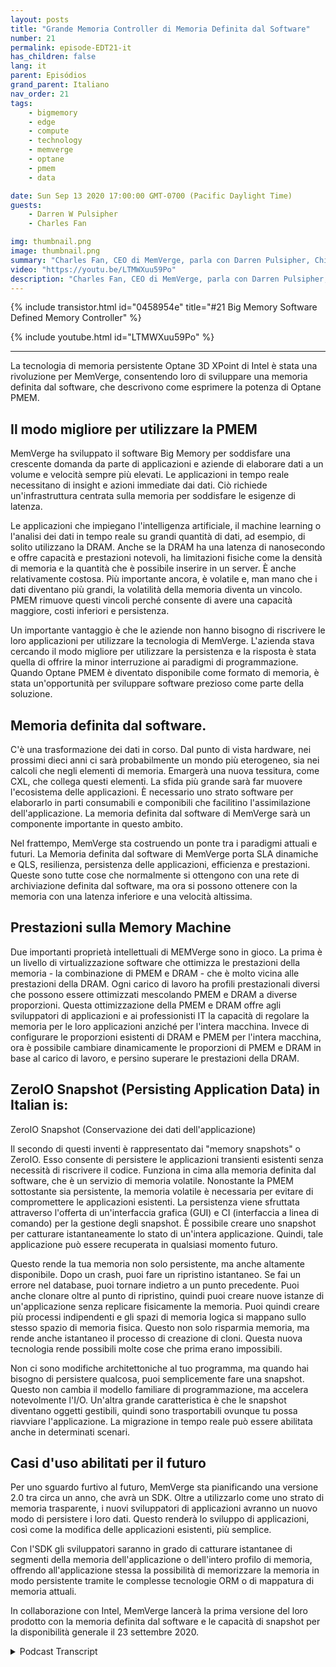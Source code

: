 ```yaml
---
layout: posts
title: "Grande Memoria Controller di Memoria Definita dal Software"
number: 21
permalink: episode-EDT21-it
has_children: false
lang: it
parent: Episódios
grand_parent: Italiano
nav_order: 21
tags:
    - bigmemory
    - edge
    - compute
    - technology
    - memverge
    - optane
    - pmem
    - data

date: Sun Sep 13 2020 17:00:00 GMT-0700 (Pacific Daylight Time)
guests:
    - Darren W Pulsipher
    - Charles Fan

img: thumbnail.png
image: thumbnail.png
summary: "Charles Fan, CEO di MemVerge, parla con Darren Pulsipher, Chief Solutions Architect, Settore Pubblico, Intel, sulla loro nuova tecnologia, i controller di memoria software-defined Big Memory. La tecnologia utilizza la memoria persistente Intel 3D XPoint Optane per colmare efficientemente il divario tra le architetture attuali e future, offrendo una capacità maggiore, costi più bassi e persistenza."
video: "https://youtu.be/LTMWXuu59Po"
description: "Charles Fan, CEO di MemVerge, parla con Darren Pulsipher, Chief Solutions Architect, Settore Pubblico, Intel, sulla loro nuova tecnologia, i controller di memoria software-defined Big Memory. La tecnologia utilizza la memoria persistente Intel 3D XPoint Optane per colmare efficientemente il divario tra le architetture attuali e future, offrendo una capacità maggiore, costi più bassi e persistenza."
---
```


<div>
{% include transistor.html id="0458954e" title="#21 Big Memory Software Defined Memory Controller" %}

{% include youtube.html id="LTMWXuu59Po" %}
</div>

---

La tecnologia di memoria persistente Optane 3D XPoint di Intel è stata una rivoluzione per MemVerge, consentendo loro di sviluppare una memoria definita dal software, che descrivono come esprimere la potenza di Optane PMEM.

## Il modo migliore per utilizzare la PMEM

MemVerge ha sviluppato il software Big Memory per soddisfare una crescente domanda da parte di applicazioni e aziende di elaborare dati a un volume e velocità sempre più elevati. Le applicazioni in tempo reale necessitano di insight e azioni immediate dai dati. Ciò richiede un'infrastruttura centrata sulla memoria per soddisfare le esigenze di latenza.

Le applicazioni che impiegano l'intelligenza artificiale, il machine learning o l'analisi dei dati in tempo reale su grandi quantità di dati, ad esempio, di solito utilizzano la DRAM. Anche se la DRAM ha una latenza di nanosecondo e offre capacità e prestazioni notevoli, ha limitazioni fisiche come la densità di memoria e la quantità che è possibile inserire in un server. È anche relativamente costosa. Più importante ancora, è volatile e, man mano che i dati diventano più grandi, la volatilità della memoria diventa un vincolo. PMEM rimuove questi vincoli perché consente di avere una capacità maggiore, costi inferiori e persistenza.

Un importante vantaggio è che le aziende non hanno bisogno di riscrivere le loro applicazioni per utilizzare la tecnologia di MemVerge. L'azienda stava cercando il modo migliore per utilizzare la persistenza e la risposta è stata quella di offrire la minor interruzione ai paradigmi di programmazione. Quando Optane PMEM è diventato disponibile come formato di memoria, è stata un'opportunità per sviluppare software prezioso come parte della soluzione.

## Memoria definita dal software.

C'è una trasformazione dei dati in corso. Dal punto di vista hardware, nei prossimi dieci anni ci sarà probabilmente un mondo più eterogeneo, sia nei calcoli che negli elementi di memoria. Emargerà una nuova tessitura, come CXL, che collega questi elementi. La sfida più grande sarà far muovere l'ecosistema delle applicazioni. È necessario uno strato software per elaborarlo in parti consumabili e componibili che facilitino l'assimilazione dell'applicazione. La memoria definita dal software di MemVerge sarà un componente importante in questo ambito.

Nel frattempo, MemVerge sta costruendo un ponte tra i paradigmi attuali e futuri. La Memoria definita dal software di MemVerge porta SLA dinamiche e QLS, resilienza, persistenza delle applicazioni, efficienza e prestazioni. Queste sono tutte cose che normalmente si ottengono con una rete di archiviazione definita dal software, ma ora si possono ottenere con la memoria con una latenza inferiore e una velocità altissima.

## Prestazioni sulla Memory Machine

Due importanti proprietà intellettuali di MEMVerge sono in gioco. La prima è un livello di virtualizzazione software che ottimizza le prestazioni della memoria - la combinazione di PMEM e DRAM - che è molto vicina alle prestazioni della DRAM. Ogni carico di lavoro ha profili prestazionali diversi che possono essere ottimizzati mescolando PMEM e DRAM a diverse proporzioni. Questa ottimizzazione della PMEM e DRAM offre agli sviluppatori di applicazioni e ai professionisti IT la capacità di regolare la memoria per le loro applicazioni anziché per l'intera macchina. Invece di configurare le proporzioni esistenti di DRAM e PMEM per l'intera macchina, ora è possibile cambiare dinamicamente le proporzioni di PMEM e DRAM in base al carico di lavoro, e persino superare le prestazioni della DRAM.

## ZeroIO Snapshot (Persisting Application Data) in Italian is:

ZeroIO Snapshot (Conservazione dei dati dell'applicazione)

Il secondo di questi inventi è rappresentato dai "memory snapshots" o ZeroIO. Esso consente di persistere le applicazioni transienti esistenti senza necessità di riscrivere il codice. Funziona in cima alla memoria definita dal software, che è un servizio di memoria volatile. Nonostante la PMEM sottostante sia persistente, la memoria volatile è necessaria per evitare di compromettere le applicazioni esistenti. La persistenza viene sfruttata attraverso l'offerta di un'interfaccia grafica (GUI) e CI (interfaccia a linea di comando) per la gestione degli snapshot. È possibile creare uno snapshot per catturare istantaneamente lo stato di un'intera applicazione. Quindi, tale applicazione può essere recuperata in qualsiasi momento futuro.

Questo rende la tua memoria non solo persistente, ma anche altamente disponibile. Dopo un crash, puoi fare un ripristino istantaneo. Se fai un errore nel database, puoi tornare indietro a un punto precedente. Puoi anche clonare oltre al punto di ripristino, quindi puoi creare nuove istanze di un'applicazione senza replicare fisicamente la memoria. Puoi quindi creare più processi indipendenti e gli spazi di memoria logica si mappano sullo stesso spazio di memoria fisica. Questo non solo risparmia memoria, ma rende anche istantaneo il processo di creazione di cloni. Questa nuova tecnologia rende possibili molte cose che prima erano impossibili.

Non ci sono modifiche architettoniche al tuo programma, ma quando hai bisogno di persistere qualcosa, puoi semplicemente fare una snapshot. Questo non cambia il modello familiare di programmazione, ma accelera notevolmente l'I/O. Un'altra grande caratteristica è che le snapshot diventano oggetti gestibili, quindi sono trasportabili ovunque tu possa riavviare l'applicazione. La migrazione in tempo reale può essere abilitata anche in determinati scenari.

## Casi d'uso abilitati per il futuro

Per uno sguardo furtivo al futuro, MemVerge sta pianificando una versione 2.0 tra circa un anno, che avrà un SDK. Oltre a utilizzarlo come uno strato di memoria trasparente, i nuovi sviluppatori di applicazioni avranno un nuovo modo di persistere i loro dati. Questo renderà lo sviluppo di applicazioni, così come la modifica delle applicazioni esistenti, più semplice.

Con l'SDK gli sviluppatori saranno in grado di catturare istantanee di segmenti della memoria dell'applicazione o dell'intero profilo di memoria, offrendo all'applicazione stessa la possibilità di memorizzare la memoria in modo persistente tramite le complesse tecnologie ORM o di mappatura di memoria attuali.

In collaborazione con Intel, MemVerge lancerà la prima versione del loro prodotto con la memoria definita dal software e le capacità di snapshot per la disponibilità generale il 23 settembre 2020.



<details>
<summary> Podcast Transcript </summary>

<p></p>

</details>
